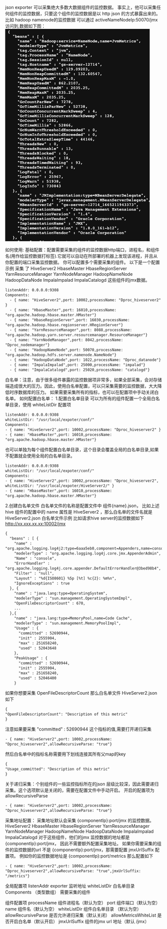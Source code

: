 json exporter 可以采集绝大多数大数据组件的监控数据。
事实上，他可以采集任何组件的监控数据，只要这个组件的监控数据是以 http json 的方式暴露出来的。
比如 hadoop namenode的监控数据 可以通过 activeNameNodeIp:50070/jmx 访问到,数据如下图：
![img.png](img.png)


如何使用:
基础配置：配置需要采集的组件的监控数据http端口，进程名，和组件名(用作给监控数据打标签).它就可以自动在所部署的机器上发现该进程，并且从你配置的端口采集监控数据。
你可以配置多个需要采集的组件。
以下是一个配置示例 采集 了  HiveServer2  HbaseMaster  HbaseRegionServer  YarnResourceManager YarnNodeManager HadoopNameNode
 HadoopDataNode  ImpalaImpalad ImpalaCatalogd 这些组件的jmx数据。
```
listenAddr: 0.0.0.0:9308
Components:
  - { name: "HiveServer2",port: 10002,processName: "Dproc_hiveserver2" }
  - { name: "HbaseMaster",port: 16010,processName: "org.apache.hadoop.hbase.master.HMaster"}
  - { name: "HbaseRegionServer",port: 16030,processName: "org.apache.hadoop.hbase.regionserver.HRegionServer"}
  - { name: "YarnResourceManager",port: 8088,processName: "org.apache.hadoop.yarn.server.resourcemanager.ResourceManager"}
  - { name: "YarnNodeManager",port: 8042,processName: "Dproc_nodemanager"}
  - { name: "HadoopNameNode",port: 50070,processName: "org.apache.hadoop.hdfs.server.namenode.NameNode"}
  - { name: "HadoopDataNode",port: 1022,processName: "Dproc_datanode"}
  - { name: "ImpalaImpalad",port: 25000,processName: "impalad"}
  - { name: "ImpalaCatalogd",port: 25020,processName: "catalogd"}
```


白名单：注意，由于很多组件暴露的监控数据项非常多，如果全部采集，会对存储端造成很大的压力。因此，使用白名单配置，可以只采集需要的监控数据，大大降低时序数据库的压力。
如果需要采集所有的指标，也可以在配置项中手动关闭白名单。
如何配置白名单：
1.配置白名单目录
可以为所有的组件配置一个全局白名单目录，使用 whiteListDir 配置项
```
listenAddr: 0.0.0.0:9308
whiteListDir: "/usr/local/expoter/conf/"
Components:
- { name: "HiveServer2",port: 10002,processName: "Dproc_hiveserver2" }
- { name: "HbaseMaster",port: 16010,processName: "org.apache.hadoop.hbase.master.HMaster"}
```

也可以单独为每个组件配置白名单目录，这个目录会覆盖全局的白名单目录,如果不配置就会使用全局的白名单目录。
```
listenAddr: 0.0.0.0:9308
whiteListDir: "/usr/local/expoter/conf/"
Components:
- { name: "HiveServer2",port: 10002,processName: "Dproc_hiveserver2", whiteListDir: "/usr/local/expoter/HiveServer2/" }
- { name: "HbaseMaster",port: 16010,processName: "org.apache.hadoop.hbase.master.HMaster"}
```
2.创建白名单文件
白名单文件的名称是配置文件中 组件{name}.json， 比如上述 hive 组件的配置中的 name 属性是 HiveServer2 ，那么白名单的文件名就是 HiveServer2.json 
白名单文件示例
比如请求hive server的监控数据如下
http://xx.xxx.xx.xx:10002/jmx

```
{
  "beans" : [ {
    "name" : "org.apache.logging.log4j2:type=6aaa5eb0,component=Appenders,name=console",
    "modelerType" : "org.apache.logging.log4j.core.jmx.AppenderAdmin",
    "Name" : "console",
    "ErrorHandler" : "org.apache.logging.log4j.core.appender.DefaultErrorHandler@3bed98b4",
    "Filter" : "null",
    "Layout" : "%d{ISO8601} %5p [%t] %c{2}: %m%n",
    "IgnoreExceptions" : true
  }, {
    "name" : "java.lang:type=OperatingSystem",
    "modelerType" : "sun.management.OperatingSystemImpl",
    "OpenFileDescriptorCount" : 670,
    ...
  },{
    "name" : "java.lang:type=MemoryPool,name=Code Cache",
    "modelerType" : "sun.management.MemoryPoolImpl",
    "Usage" : {
      "committed" : 52690944,
      "init" : 2555904,
      "max" : 251658240,
      "used" : 52043648
    },
    "PeakUsage" : {
      "committed" : 52690944,
      "init" : 2555904,
      "max" : 251658240,
      "used" : 52046400
    }
```
如果你想要采集 OpenFileDescriptorCount
那么白名单文件 HiveServer2.json 如下
```
{
"OpenFileDescriptorCount": "Description of this metric"
}
```
注意如果要采集  "committed" : 52690944 这个指标的值,需要打开递归采集
```
- { name: "HiveServer2",port: 10002,processName: "Dproc_hiveserver2",allowRecursiveParse: "true"}
```

然后白名单中的指标名称需要用下划线连接其所有父map的key
```
{
"Usage_committed": "Description of this metric"
}
```
关于递归采集：个别组件的一些监控指标所在的json 层级比较深，因此需要递归采集。这个选项默认是关闭的，需要在配置文件中手动开启。
开启的配置项为 allowRecursiveParse 
```
- { name: "HiveServer2",port: 10002,processName: "Dproc_hiveserver2",allowRecursiveParse: "true"}
```

采集地址配置：
采集地址默认会采集 {componentIp}:port/jmx 的监控数据。
HiveServer2  HbaseMaster  HbaseRegionServer  YarnResourceManager YarnNodeManager HadoopNameNode
HadoopDataNode  ImpalaImpalad ImpalaCatalogd 对于这些组件，他们的jmx 监控数据的地址都是 {componentIp}:port/jmx， 
因此不需要额外配置采集地址。
如果你需要采集的组件的监控数据的url 不是 {componentIp}:port/jmx，那需要配置 jmxUrlSuffix 配置项。
例如你的监控数据地址是  {componentIp}:port/metrics 那么配置如下
```
- { name: "HiveServer2",port: 10002,processName: "Dproc_hiveserver2",allowRecursiveParse: "true",jmxUrlSuffix: "/metrics"}
```
全局配置项
listenAddr      exporter 监听地址
whiteListDir    白名单目录
Components （类型数组） 需要采集的组件

组件配置项
processName      组件进程名（默认为空）
port             组件端口（默认为空）
name             组件名（默认为空）
whiteListDir     组件白名单目录 （默认为空）
allowRecursiveParse     是否允许递归采集（默认关闭）
allowMetricsWhiteList   是否开启白名单（默认开启）
jmxUrlSuffix           组件的jmx url 地址（默认 /jmx）


